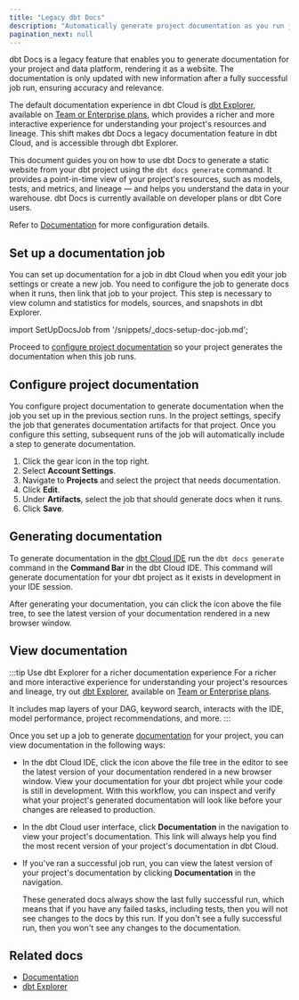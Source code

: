 ```yaml
---
title: "Legacy dbt Docs"
description: "Automatically generate project documentation as you run jobs with the legacy dbt Docs."
pagination_next: null
---
```


<p style={{ color: '#808080', fontSize: '1.1em' }}>
dbt Docs is a legacy feature that enables you to generate documentation for your project and data platform, rendering it as a website. The documentation is only updated with new information after a fully successful job run, ensuring accuracy and relevance.
</p>

The default documentation experience in dbt Cloud is [dbt Explorer](/docs/collaborate/explore-projects), available on [Team or Enterprise plans](https://www.getdbt.com/pricing/), which provides a richer and more interactive experience for understanding your project's resources and lineage. This shift makes dbt Docs a legacy documentation feature in dbt Cloud, and is accessible through dbt Explorer.

This document guides you on how to use dbt Docs to generate a static website from your dbt project using the `dbt docs generate` command. It provides a point-in-time view of your project's resources, such as models, tests, and metrics, and lineage  &mdash; and helps you understand the data in your warehouse. dbt Docs is currently available on developer plans or dbt Core users.

Refer to [Documentation](/docs/build/documentation) for more configuration details.

## Set up a documentation job

You can set up documentation for a job in dbt Cloud when you edit your job settings or create a new job. You need to configure the job to generate docs when it runs, then link that job to your project. This step is necessary to view column and statistics for models, sources, and snapshots in dbt Explorer.

import SetUpDocsJob from '/snippets/_docs-setup-doc-job.md';

<SetUpDocsJob/>

Proceed to [configure project documentation](#configure-project-documentation) so your project generates the documentation when this job runs.

## Configure project documentation

You configure project documentation to generate documentation when the job you set up in the previous section runs. In the project settings, specify the job that generates documentation artifacts for that project. Once you configure this setting, subsequent runs of the job will automatically include a step to generate documentation.

1. Click the gear icon in the top right.
2. Select **Account Settings**.
3. Navigate to **Projects** and select the project that needs documentation.
4. Click **Edit**.
5. Under **Artifacts**, select the job that should generate docs when it runs.
   <Lightbox src="/img/docs/dbt-cloud/using-dbt-cloud/documentation-project-details.png" width="55%" title="Configuring project documentation"/>
6. Click **Save**.

## Generating documentation

To generate documentation in the [dbt Cloud IDE](/docs/cloud/dbt-cloud-ide/develop-in-the-cloud) run the `dbt docs generate` command in the **Command Bar** in the dbt Cloud IDE. This command will generate documentation for your dbt project as it exists in development in your IDE session.

After generating your documentation, you can click the icon above the file tree, to see the latest version of your documentation rendered in a new browser window.

## View documentation

:::tip Use dbt Explorer for a richer documentation experience
For a  richer and more interactive experience for understanding your project's resources and lineage, try out [dbt Explorer](/docs/collaborate/explore-projects), available on [Team or Enterprise plans](https://www.getdbt.com/pricing/).

It includes map layers of your DAG, keyword search, interacts with the IDE, model performance, project recommendations, and more.
:::

Once you set up a job to generate [documentation](/docs/build/documentation) for your project, you can view documentation in the following ways:

- In the dbt Cloud IDE, click the icon above the file tree in the editor to see the latest version of your documentation rendered in a new browser window. View your documentation for your dbt project while your code is still in development. With this workflow, you can inspect and verify what your project's generated documentation will look like before your changes are released to production.
- In the dbt Cloud user interface, click **Documentation** in the navigation to view your project's documentation. This link will always help you find the most recent version of your project's documentation in dbt Cloud.
- If you've ran a successful job run, you can view the latest version of your project's documentation by clicking **Documentation** in the navigation.
  
  These generated docs always show the last fully successful run, which means that if you have any failed tasks, including tests, then you will not see changes to the docs by this run. If you don't see a fully successful run, then you won't see any changes to the documentation.

<Lightbox src="/img/docs/dbt-cloud/using-dbt-cloud/98c05c5-Screen_Shot_2019-02-08_at_9.18.22_PM.png" width="55%" title="Access your project documentation by clicking 'Documentation in the navigation menu."/>

## Related docs
- [Documentation](/docs/build/documentation)
- [dbt Explorer](/docs/collaborate/explore-projects)
